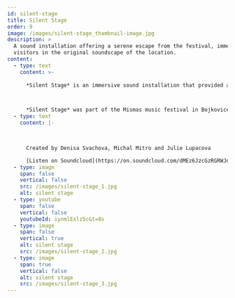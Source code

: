 ```yaml
---
id: silent-stage
title: Silent Stage
order: 9
image: /images/silent-stage_thambnail-image.jpg
description: >
  A sound installation offering a serene escape from the festival, immersing
  visitors in the original soundscape of the location.
content:
  - type: text
    content: >-
      
      *Silent Stage* is an immersive sound installation that provided a peaceful escape from the festival atmosphere. We recorded the natural soundscape of the location days before the event and created a small gazebo-like structure facing away from the festival. Visitors could sit, take in the view, and listen to the serene, original sounds of the site on high-quality headphones, experiencing a calming time shift away from the surrounding chaos. 



      *Silent Stage* was part of the Mismas music festival in Bojkovice, Czech Republic in 2017
  - type: text
    content: |-
      


      Created by Denisa Svachova, Michal Mitro and Julie Lupacova

      [Listen on Soundcloud](https://on.soundcloud.com/dMEz6JzcGzRGRWJn7)
  - type: image
    span: false
    vertical: false
    src: /images/silent-stage_1.jpg
    alt: silent stage
  - type: youtube
    span: false
    vertical: false
    youtubeId: iynmlExlz5c&t=8s
  - type: image
    span: false
    vertical: true
    alt: silent stage
    src: /images/silent-stage_2.jpg
  - type: image
    span: true
    vertical: false
    alt: silent stage
    src: /images/silent-stage_3.jpg
---
```

